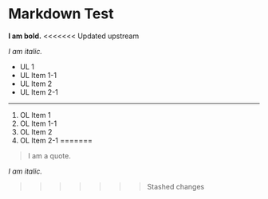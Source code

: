# Markdown Test

**I am bold.**
<<<<<<< Updated upstream

_I am italic._

* UL 1
 * UL Item 1-1
* UL Item 2
 * UL Item 2-1

----

1. OL Item 1
 1. OL Item 1-1
2. OL Item 2
 1. OL Item 2-1
=======
>I am a quote.
>
*I am italic.*
>>>>>>> Stashed changes
